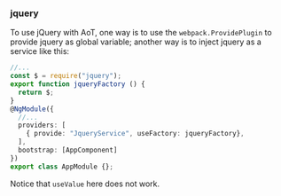 ### jquery

To use jQuery with AoT, one way is to use the `webpack.ProvidePlugin` to provide jquery as global variable; another way is to inject jquery as a service like this:
```ts
//...
const $ = require("jquery");
export function jqueryFactory () {
  return $;
}
@NgModule({
  //...
  providers: [
    { provide: "JqueryService", useFactory: jqueryFactory},
  ],
  bootstrap: [AppComponent]
})
export class AppModule {};
```
Notice that `useValue` here does not work.
